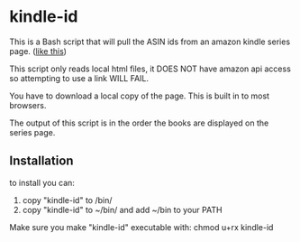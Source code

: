 # kindle-id
This is a Bash script that will pull the ASIN ids from an amazon kindle series page. ([like this](https://www.amazon.com/dp/B07ZTK14LG?binding=kindle_edition))

This script only reads local html files, it DOES NOT have amazon api access so attempting to use a link WILL FAIL.

You have to download a local copy of the page. This is built in to most browsers.

The output of this script is in the order the books are displayed on the series page.

## Installation
to install you can:

1. copy "kindle-id" to /bin/
2. copy "kindle-id" to ~/bin/ and add ~/bin to your PATH

Make sure you make "kindle-id" executable with: chmod u+rx kindle-id